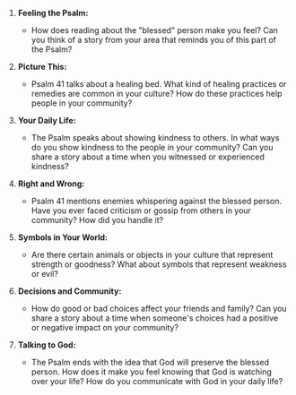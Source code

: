 1. **Feeling the Psalm:**
   - How does reading about the "blessed" person make you feel? Can you think of a story from your area that reminds you of this part of the Psalm?

2. **Picture This:**
   - Psalm 41 talks about a healing bed. What kind of healing practices or remedies are common in your culture? How do these practices help people in your community?

3. **Your Daily Life:**
   - The Psalm speaks about showing kindness to others. In what ways do you show kindness to the people in your community? Can you share a story about a time when you witnessed or experienced kindness?

4. **Right and Wrong:**
   - Psalm 41 mentions enemies whispering against the blessed person. Have you ever faced criticism or gossip from others in your community? How did you handle it?

5. **Symbols in Your World:**
   - Are there certain animals or objects in your culture that represent strength or goodness? What about symbols that represent weakness or evil?

6. **Decisions and Community:**
   - How do good or bad choices affect your friends and family? Can you share a story about a time when someone's choices had a positive or negative impact on your community?

7. **Talking to God:**
   - The Psalm ends with the idea that God will preserve the blessed person. How does it make you feel knowing that God is watching over your life? How do you communicate with God in your daily life?
